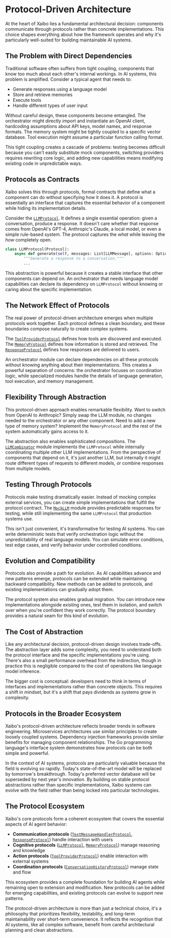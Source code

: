 # Protocol-Driven Architecture

At the heart of Xaibo lies a fundamental architectural decision: components communicate through protocols rather than concrete implementations. This choice shapes everything about how the framework operates and why it's particularly well-suited for building maintainable AI systems.

## The Problem with Direct Dependencies

Traditional software often suffers from tight coupling, components that know too much about each other's internal workings. In AI systems, this problem is amplified. Consider a typical agent that needs to:

- Generate responses using a language model
- Store and retrieve memories
- Execute tools
- Handle different types of user input

Without careful design, these components become entangled. The orchestrator might directly import and instantiate an OpenAI client, hardcoding assumptions about API keys, model names, and response formats. The memory system might be tightly coupled to a specific vector database. Tool execution might assume a particular function calling format.

This tight coupling creates a cascade of problems: testing becomes difficult because you can't easily substitute mock components, switching providers requires rewriting core logic, and adding new capabilities means modifying existing code in unpredictable ways.

## Protocols as Contracts

Xaibo solves this through protocols, formal contracts that define what a component can do without specifying how it does it. A protocol is essentially an interface that captures the essential behavior of a component while hiding its implementation details.

Consider the [`LLMProtocol`](https://github.com/xpressai/xaibo/blob/main/src/xaibo/core/protocols/llm.py). It defines a single essential operation: given a conversation, produce a response. It doesn't care whether that response comes from OpenAI's GPT-4, Anthropic's Claude, a local model, or even a simple rule-based system. The protocol captures the *what* while leaving the *how* completely open.

```python
class LLMProtocol(Protocol):
    async def generate(self, messages: List[LLMMessage], options: Optional[LLMOptions] = None) -> LLMResponse:
        """Generate a response to a conversation."""
        ...
```

This abstraction is powerful because it creates a stable interface that other components can depend on. An orchestrator that needs language model capabilities can declare its dependency on `LLMProtocol` without knowing or caring about the specific implementation.

## The Network Effect of Protocols

The real power of protocol-driven architecture emerges when multiple protocols work together. Each protocol defines a clean boundary, and these boundaries compose naturally to create complex systems.

The [`ToolProviderProtocol`](https://github.com/xpressai/xaibo/blob/main/src/xaibo/core/protocols/tools.py) defines how tools are discovered and executed. The [`MemoryProtocol`](https://github.com/xpressai/xaibo/blob/main/src/xaibo/core/protocols/memory.py) defines how information is stored and retrieved. The [`ResponseProtocol`](https://github.com/xpressai/xaibo/blob/main/src/xaibo/core/protocols/response.py) defines how responses are delivered to users.

An orchestrator module can declare dependencies on all these protocols without knowing anything about their implementations. This creates a powerful separation of concerns: the orchestrator focuses on coordination logic, while specialized modules handle the details of language generation, tool execution, and memory management.

## Flexibility Through Abstraction

This protocol-driven approach enables remarkable flexibility. Want to switch from OpenAI to Anthropic? Simply swap the LLM module, no changes needed to the orchestrator or any other component. Need to add a new type of memory system? Implement the `MemoryProtocol` and the rest of the system automatically gains access to it.

The abstraction also enables sophisticated compositions. The [`LLMCombinator`](https://github.com/xpressai/xaibo/blob/main/src/xaibo/primitives/modules/llm/combinator.py) module implements the `LLMProtocol` while internally coordinating multiple other LLM implementations. From the perspective of components that depend on it, it's just another LLM, but internally it might route different types of requests to different models, or combine responses from multiple models.

## Testing Through Protocols

Protocols make testing dramatically easier. Instead of mocking complex external services, you can create simple implementations that fulfill the protocol contract. The [`MockLLM`](https://github.com/xpressai/xaibo/blob/main/src/xaibo/primitives/modules/llm/mock.py) module provides predictable responses for testing, while still implementing the same `LLMProtocol` that production systems use.

This isn't just convenient, it's transformative for testing AI systems. You can write deterministic tests that verify orchestration logic without the unpredictability of real language models. You can simulate error conditions, test edge cases, and verify behavior under controlled conditions.

## Evolution and Compatibility

Protocols also provide a path for evolution. As AI capabilities advance and new patterns emerge, protocols can be extended while maintaining backward compatibility. New methods can be added to protocols, and existing implementations can gradually adopt them.

The protocol system also enables gradual migration. You can introduce new implementations alongside existing ones, test them in isolation, and switch over when you're confident they work correctly. The protocol boundary provides a natural seam for this kind of evolution.

## The Cost of Abstraction

Like any architectural decision, protocol-driven design involves trade-offs. The abstraction layer adds some complexity, you need to understand both the protocol interface and the specific implementations you're using. There's also a small performance overhead from the indirection, though in practice this is negligible compared to the cost of operations like language model inference.

The bigger cost is conceptual: developers need to think in terms of interfaces and implementations rather than concrete objects. This requires a shift in mindset, but it's a shift that pays dividends as systems grow in complexity.

## Protocols in the Broader Ecosystem

Xaibo's protocol-driven architecture reflects broader trends in software engineering. Microservices architectures use similar principles to create loosely coupled systems. Dependency injection frameworks provide similar benefits for managing component relationships. The Go programming language's interface system demonstrates how protocols can be both simple and powerful.

In the context of AI systems, protocols are particularly valuable because the field is evolving so rapidly. Today's state-of-the-art model will be replaced by tomorrow's breakthrough. Today's preferred vector database will be superseded by next year's innovation. By building on stable protocol abstractions rather than specific implementations, Xaibo systems can evolve with the field rather than being locked into particular technologies.

## The Protocol Ecosystem

Xaibo's core protocols form a coherent ecosystem that covers the essential aspects of AI agent behavior:

- **Communication protocols** ([`TextMessageHandlerProtocol`](https://github.com/xpressai/xaibo/blob/main/src/xaibo/core/protocols/message_handlers.py), [`ResponseProtocol`](https://github.com/xpressai/xaibo/blob/main/src/xaibo/core/protocols/response.py)) handle interaction with users
- **Cognitive protocols** ([`LLMProtocol`](https://github.com/xpressai/xaibo/blob/main/src/xaibo/core/protocols/llm.py), [`MemoryProtocol`](https://github.com/xpressai/xaibo/blob/main/src/xaibo/core/protocols/memory.py)) manage reasoning and knowledge
- **Action protocols** ([`ToolProviderProtocol`](https://github.com/xpressai/xaibo/blob/main/src/xaibo/core/protocols/tools.py)) enable interaction with external systems
- **Coordination protocols** ([`ConversationHistoryProtocol`](https://github.com/xpressai/xaibo/blob/main/src/xaibo/core/protocols/conversation.py)) manage state and flow

This ecosystem provides a complete foundation for building AI agents while remaining open to extension and modification. New protocols can be added for emerging capabilities, and existing protocols can evolve to support new patterns.

The protocol-driven architecture is more than just a technical choice, it's a philosophy that prioritizes flexibility, testability, and long-term maintainability over short-term convenience. It reflects the recognition that AI systems, like all complex software, benefit from careful architectural planning and clean abstractions.